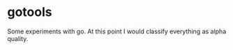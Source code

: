 gotools
=======

Some experiments with go.  At this point I would classify everything
as alpha quality.
